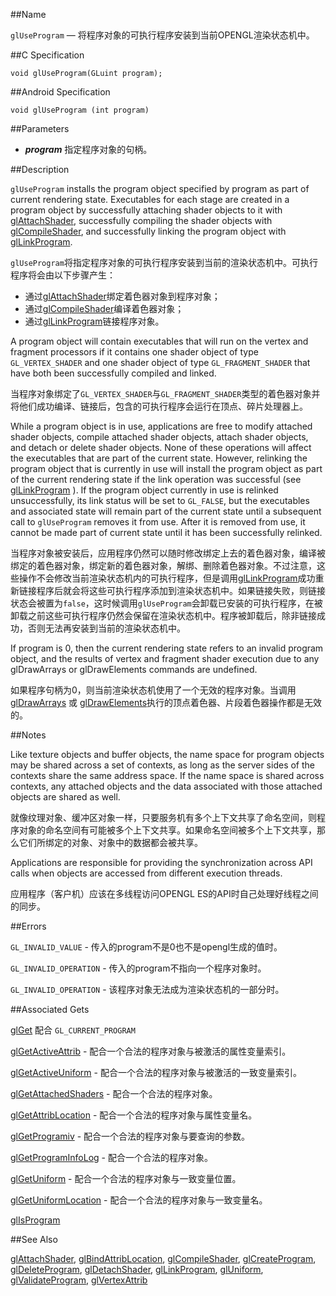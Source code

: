 ##Name

`glUseProgram` — 将程序对象的可执行程序安装到当前OPENGL渲染状态机中。

##C Specification

    void glUseProgram(GLuint program);
 
##Android Specification

    void glUseProgram (int program)

##Parameters

- ***program*** 指定程序对象的句柄。

##Description

`glUseProgram` installs the program object specified by program as part of current rendering state. Executables for each stage are created in a program object by successfully attaching shader objects to it with [glAttachShader](glAttachShader.md), successfully compiling the shader objects with [glCompileShader](glCompileShader.md), and successfully linking the program object with [glLinkProgram](glLinkProgram.md).

`glUseProgram`将指定程序对象的可执行程序安装到当前的渲染状态机中。可执行程序将会由以下步骤产生：

- 通过[glAttachShader](glAttachShader.md)绑定着色器对象到程序对象；
- 通过[glCompileShader](glCompileShader.md)编译着色器对象；
- 通过[glLinkProgram](glLinkProgram.md)链接程序对象。

A program object will contain executables that will run on the vertex and fragment processors if it contains one shader object of type `GL_VERTEX_SHADER` and one shader object of type `GL_FRAGMENT_SHADER` that have both been successfully compiled and linked.

当程序对象绑定了`GL_VERTEX_SHADER`与`GL_FRAGMENT_SHADER`类型的着色器对象并将他们成功编译、链接后，包含的可执行程序会运行在顶点、碎片处理器上。

While a program object is in use, applications are free to modify attached shader objects, compile attached shader objects, attach shader objects, and detach or delete shader objects. None of these operations will affect the executables that are part of the current state. However, relinking the program object that is currently in use will install the program object as part of the current rendering state if the link operation was successful (see [glLinkProgram](glLinkProgram.md) ). If the program object currently in use is relinked unsuccessfully, its link status will be set to `GL_FALSE`, but the executables and associated state will remain part of the current state until a subsequent call to `glUseProgram` removes it from use. After it is removed from use, it cannot be made part of current state until it has been successfully relinked.

当程序对象被安装后，应用程序仍然可以随时修改绑定上去的着色器对象，编译被绑定的着色器对象，绑定新的着色器对象，解绑、删除着色器对象。不过注意，这些操作不会修改当前渲染状态机内的可执行程序，但是调用[glLinkProgram](glLinkProgram.md)成功重新链接程序后就会将这些可执行程序添加到渲染状态机中。如果链接失败，则链接状态会被置为`false`，这时候调用`glUseProgram`会卸载已安装的可执行程序，在被卸载之前这些可执行程序仍然会保留在渲染状态机中。程序被卸载后，除非链接成功，否则无法再安装到当前的渲染状态机中。

If program is 0, then the current rendering state refers to an invalid program object, and the results of vertex and fragment shader execution due to any glDrawArrays or glDrawElements commands are undefined.

如果程序句柄为0，则当前渲染状态机使用了一个无效的程序对象。当调用[glDrawArrays](glDrawArrays.md) 或 [glDrawElements](glDrawElements.md)执行的顶点着色器、片段着色器操作都是无效的。

##Notes

Like texture objects and buffer objects, the name space for program objects may be shared across a set of contexts, as long as the server sides of the contexts share the same address space. If the name space is shared across contexts, any attached objects and the data associated with those attached objects are shared as well.

就像纹理对象、缓冲区对象一样，只要服务机有多个上下文共享了命名空间，则程序对象的命名空间有可能被多个上下文共享。如果命名空间被多个上下文共享，那么它们所绑定的对象、对象中的数据都会被共享。

Applications are responsible for providing the synchronization across API calls when objects are accessed from different execution threads.

应用程序（客户机）应该在多线程访问OPENGL ES的API时自己处理好线程之间的同步。

##Errors

`GL_INVALID_VALUE` - 传入的program不是0也不是opengl生成的值时。

`GL_INVALID_OPERATION` - 传入的program不指向一个程序对象时。

`GL_INVALID_OPERATION` - 该程序对象无法成为渲染状态机的一部分时。

##Associated Gets

[glGet](glGet.md) 配合 `GL_CURRENT_PROGRAM`

[glGetActiveAttrib](glGetActiveAttrib.md) - 配合一个合法的程序对象与被激活的属性变量索引。

[glGetActiveUniform](glGetActiveUniform.md) - 配合一个合法的程序对象与被激活的一致变量索引。

[glGetAttachedShaders](glGetAttachedShaders.md) - 配合一个合法的程序对象。

[glGetAttribLocation](glGetAttribLocation.md) - 配合一个合法的程序对象与属性变量名。

[glGetProgramiv](glGetProgramiv.md) - 配合一个合法的程序对象与要查询的参数。

[glGetProgramInfoLog](glGetProgramInfoLog.md) - 配合一个合法的程序对象。

[glGetUniform](glGetUniform.md) - 配合一个合法的程序对象与一致变量位置。

[glGetUniformLocation](glGetUniformLocation.md) - 配合一个合法的程序对象与一致变量名。

[glIsProgram](glIsProgram.md)

##See Also

[glAttachShader](glAttachShader.md), [glBindAttribLocation](glBindAttribLocation.md), [glCompileShader](glCompileShader.md), [glCreateProgram](glCreateProgram.md), [glDeleteProgram](glDeleteProgram.md), [glDetachShader](glDetachShader.md), [glLinkProgram](glLinkProgram.md), [glUniform](glUniform.md), [glValidateProgram](glValidateProgram.md), [glVertexAttrib](glVertexAttrib.md)


